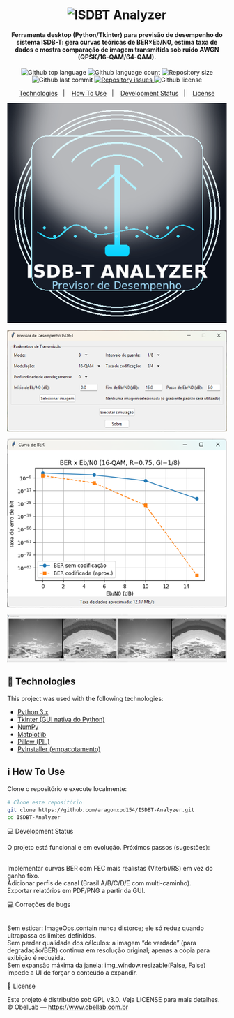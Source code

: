 <h1 align="center">
  <img alt="ISDBT Analyzer" src="https://raw.githubusercontent.com/aragonxpd154/ISDBT-Analyzer/main/images/isdbt-analyzer-icon.png" width="240"/>
  <br>
</h1>

<h4 align="center">
Ferramenta desktop (Python/Tkinter) para previsão de desempenho do sistema ISDB-T:
gera curvas teóricas de BER×Eb/N0, estima taxa de dados e mostra comparação de imagem
transmitida sob ruído AWGN (QPSK/16-QAM/64-QAM).
</h4>

<p align="center">
  <img alt="Github top language" src="https://img.shields.io/github/languages/top/aragonxpd154/ISDBT-Analyzer">
  <img alt="Github language count" src="https://img.shields.io/github/languages/count/aragonxpd154/ISDBT-Analyzer">
  <img alt="Repository size" src="https://img.shields.io/github/repo-size/aragonxpd154/ISDBT-Analyzer">
  <img alt="Github last commit" src="https://img.shields.io/github/last-commit/aragonxpd154/ISDBT-Analyzer">
  <a href="https://github.com/aragonxpd154/ISDBT-Analyzer/issues">
    <img alt="Repository issues" src="https://img.shields.io/github/issues/aragonxpd154/ISDBT-Analyzer">
  </a>
  <img alt="Github license" src="https://img.shields.io/github/license/aragonxpd154/ISDBT-Analyzer">
</p>

<p align="center">
  <a href="#rocket-technologies">Technologies</a>&nbsp;&nbsp;&nbsp;|&nbsp;&nbsp;&nbsp;
  <a href="#information_source-how-to-use">How To Use</a>&nbsp;&nbsp;&nbsp;|&nbsp;&nbsp;&nbsp;
  <a href="#status">Development Status</a>&nbsp;&nbsp;&nbsp;|&nbsp;&nbsp;&nbsp;
  <a href="#memo-license">License</a>
</p>
<p align="center">
<img alt="Demo on Photo" src="https://raw.githubusercontent.com/aragonxpd154/ISDBT-Analyzer/main/main/images/isdbt-analyzer-icon.png">
</p>

<p align="center">
  <!-- Demonstração -->
   <img alt="Demo" src="https://github.com/aragonxpd154/ISDBT-Analyzer/blob/main/main/images/1.png"> 
</p>

<p align="center">
  <!-- Demonstração -->
   <img alt="Demo" src="https://github.com/aragonxpd154/ISDBT-Analyzer/blob/main/main/images/2.png">  
</p>

<p align="center">
  <!-- Demonstração -->
   <img alt="Demo" src="https://github.com/aragonxpd154/ISDBT-Analyzer/blob/main/main/images/3.png"> 
</p>

## :rocket: Technologies

This project was used with the following technologies:

- [Python 3.x](https://www.python.org/)
- [Tkinter (GUI nativa do Python)](https://docs.python.org/3/library/tkinter.html)
- [NumPy](https://numpy.org/)
- [Matplotlib](https://matplotlib.org/)
- [Pillow (PIL)](https://python-pillow.org/)
- [PyInstaller (empacotamento)](https://pyinstaller.org/)

## :information_source: How To Use

Clone o repositório e execute localmente:

```bash
# Clone este repositório
git clone https://github.com/aragonxpd154/ISDBT-Analyzer.git
cd ISDBT-Analyzer
```

💻 Development Status

O projeto está funcional e em evolução.
Próximos passos (sugestões):

<br>Implementar curvas BER com FEC mais realistas (Viterbi/RS) em vez do ganho fixo.
<br>Adicionar perfis de canal (Brasil A/B/C/D/E com multi-caminho).
<br>Exportar relatórios em PDF/PNG a partir da GUI.


💻 Correções de bugs

<br>Sem esticar: ImageOps.contain nunca distorce; ele só reduz quando ultrapassa os limites definidos.
<br>Sem perder qualidade dos cálculos: a imagem “de verdade” (para degradação/BER) continua em resolução original; apenas a cópia para exibição é reduzida.
<br>Sem expansão máxima da janela: img_window.resizable(False, False) impede a UI de forçar o conteúdo a expandir.

:memo: License

Este projeto é distribuído sob GPL v3.0. Veja LICENSE para mais detalhes.
© ObelLab — https://www.obellab.com.br

